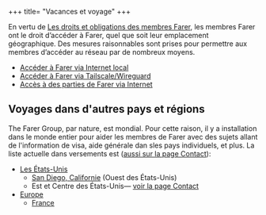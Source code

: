 +++
title= "Vacances et voyage"
+++

En vertu de [Les droits et obligations des membres Farer](/fr/fedlex/2022-001), les membres Farer ont le droit d’accéder à Farer, quel que soit leur emplacement géographique. Des mesures raisonnables sont prises pour permettre aux membres d’accéder au réseau par de nombreux moyens.

- [Accéder à Farer via Internet local](/fr/members/lan-connect)
- [Accéder à Farer via Tailscale/Wireguard](/fr/members/vpn-connect)
- [Accès à des parties de Farer via Internet](/fr/members/public-access)

## Voyages dans d'autres pays et régions
The Farer Group, par nature, est mondial. Pour cette raison, il y a installation dans le monde entier pour aider les membres de Farer avec des sujets allant de l'information de visa, aide générale dan sles pays individuels, et plus. La liste actuelle dans versements est ([aussi sur la page Contact](/meta/contact)):
  - [Les États-Unis](https://us.farer)
    - [San Diego, Californie](https://ksan.us.farer) (Ouest des États-Unis)
    - Est et Centre des États-Unis— [voir la page Contact](/meta/contact)
  - [Europe](https://europe.farer/fr)
    - [France](https://france.europe.farer)
    